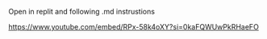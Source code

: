 Open in replit and following .md instrustions

https://www.youtube.com/embed/RPx-58k4oXY?si=0kaFQWUwPkRHaeFO
